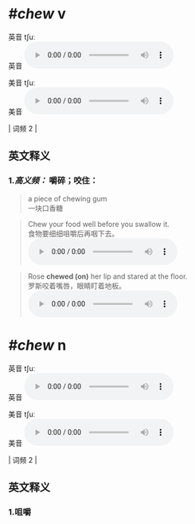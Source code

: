 # ***\#chew*** v
英音 tʃuː  
英音
<audio src="./media/chew-B.aac" controls="controls"></audio>

美音 tʃuː  
美音
<audio src="./media/chew.aac" controls="controls"></audio>



| 词频 2 |  

英文释义
---
### 1.*高义频：* **嚼碎；咬住：**  

 > a piece of chewing gum  
 > 一块口香糖    

 > Chew your food well before you swallow it.  
 > 食物要细细咀嚼后再咽下去。    
<audio src="./media/1-chew.aac" controls="controls"></audio>

 > Rose **chewed (on)** her lip and stared at the floor.  
 > 罗斯咬着嘴唇，眼睛盯着地板。    
<audio src="./media/2-chew.aac" controls="controls"></audio>


# ***\#chew*** n
英音 tʃuː  
英音
<audio src="./media/chew-B.aac" controls="controls"></audio>

美音 tʃuː  
美音
<audio src="./media/chew.aac" controls="controls"></audio>



| 词频 2 |  

英文释义
---
### 1.**咀嚼**  


